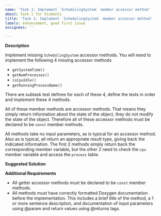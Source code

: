 ```yaml
---
name: 'Task 1: Implement `SchedulingSystem` member accessor method'
about: Task 1 for Students
title: 'Task 1: Implement `SchedulingSystem` member accessor method'
labels: enhancement, good first issue
assignees: ''

---
```


**Description**

Implement missing `SchedulingSystem` accessor methods.  You will need to implement
the following 4 missing accessor methods

- `getSystemTime()`
- `getNumProcesses()`
- `isCpuIdle()`
- `getRunningProcessName()`

There are subtask test defines for each of these 4, define the tests
in order and implement these 4 methods.

All of these member methods are accessor methods.  That means they simply
return information about the state of the object, they do not modify
the state of the object.  Therefore all of these accessor methods must
be declared to be `const` member methods.

All methods take no input parameters, as is typical for an accessor method.
Also as is typical, all return an appropriate result type, giving back
the indicated information. The first 2 methods simply return back the
corresponding member variable, but the other 2 need to check the `cpu`
member variable and access the `process` table.

**Suggested Solution**



**Additional Requirements**

- All getter accessor methods must be declared to be `const` member methods.
- All methods must have correctly formatted Doxygen documentation before the
  implementation.  This includes a brief title of the method, a 1 or more
  sentence description, and documentation of input parameters using @param
  and return values using @returns tags.
